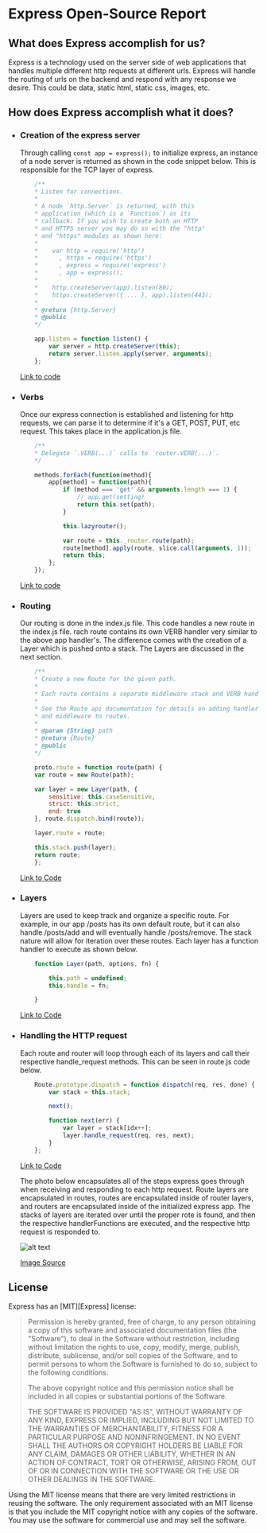 # Express Open-Source Report

## What does Express accomplish for us?

Express is a technology used on the server side of web applications that handles multiple different http requests at different urls.  Express will handle the routing of urls on the backend and respond with any response we desire.  This could be data, static html, static css, images, etc. 

## How does Express accomplish what it does?

* ### Creation of the express server
    Through calling ```const app = express();``` to initialize express, an instance of a node server is returned as shown in the code snippet below. This is responsible for the TCP layer of express.
    ```javascript
        /**
        * Listen for connections.
        *
        * A node `http.Server` is returned, with this
        * application (which is a `Function`) as its
        * callback. If you wish to create both an HTTP
        * and HTTPS server you may do so with the "http"
        * and "https" modules as shown here:
        *
        *    var http = require('http')
        *      , https = require('https')
        *      , express = require('express')
        *      , app = express();
        *
        *    http.createServer(app).listen(80);
        *    https.createServer({ ... }, app).listen(443);
        *
        * @return {http.Server}
        * @public
        */

        app.listen = function listen() {
            var server = http.createServer(this);
            return server.listen.apply(server, arguments);
        };
    ```
    [Link to code][init]
* ### Verbs
    Once our express connection is established and listening for http requests, we can parse it to determine if it's a GET, POST, PUT, etc request. This takes place in the application.js file.

    ```javascript
        /**
        * Delegate `.VERB(...)` calls to `router.VERB(...)`.
        */

        methods.forEach(function(method){
            app[method] = function(path){
                if (method === 'get' && arguments.length === 1) {
                    // app.get(setting)
                    return this.set(path);
                }

                this.lazyrouter();

                var route = this._router.route(path);
                route[method].apply(route, slice.call(arguments, 1));
                return this;
            };
        });
    ```    
    [Link to code][verbs]

* ### Routing
    Our routing is done in the index.js file. This code handles a new route in the index.js file. rach route contains its own VERB handler very similar to the above app handler's. The difference comes with the creation of a Layer which is pushed onto a stack. The Layers are discussed in the next section.

    ```javascript
        /**
        * Create a new Route for the given path.
        *
        * Each route contains a separate middleware stack and VERB handlers.
        *
        * See the Route api documentation for details on adding handlers
        * and middleware to routes.
        *
        * @param {String} path
        * @return {Route}
        * @public
        */

        proto.route = function route(path) {
        var route = new Route(path);

        var layer = new Layer(path, {
            sensitive: this.caseSensitive,
            strict: this.strict,
            end: true
        }, route.dispatch.bind(route));

        layer.route = route;

        this.stack.push(layer);
        return route;
        };
    ```
    [Link to Code][Routing]

* ### Layers
    Layers are used to keep track and organize a specific route. For example, in our app /posts has its own default route, but it can also handle /posts/add and will eventually handle /posts/remove. The stack nature will allow for iteration over these routes. Each layer has a function handler to execute as shown below.


    ```javascript
        function Layer(path, options, fn) {

            this.path = undefined;
            this.handle = fn;

        }
    ```

    [Link to Code][Layers]

* ### Handling the HTTP request

    Each route and router will loop through each of its layers and call their respective handle_request methods. This can be seen in route.js code below.

    ```javascript
        Route.prototype.dispatch = function dispatch(req, res, done) {
            var stack = this.stack;

            next();

            function next(err) {
                var layer = stack[idx++];
                layer.handle_request(req, res, next);
            }
        };
    ```
    [Link to Code][http]

    The photo below encapsulates all of the steps express goes through when receiving and responding to each http request. Route layers are encapsulated in routes, routes are encapsulated inside of router layers, and routers are encapsulated inside of the initialized express app. The stacks of layers are iterated over until the proper rote is found, and then the respective handlerFunctions are executed, and the respective http request is responded to.

    ![alt text](https://www.sohamkamani.com/267bfd0839b56afc11b097382797ae8d/express-routing-http.svg "Logo Title Text 1")

    [Image Source][img]



## License

Express has an [MIT][Express] license:

 >Permission is hereby granted, free of charge, to any person obtaining a copy
of this software and associated documentation files (the "Software"), to deal
in the Software without restriction, including without limitation the rights
to use, copy, modify, merge, publish, distribute, sublicense, and/or sell
copies of the Software, and to permit persons to whom the Software is
furnished to do so, subject to the following conditions:
>
>The above copyright notice and this permission notice shall be included in all
copies or substantial portions of the Software.
>
>THE SOFTWARE IS PROVIDED "AS IS", WITHOUT WARRANTY OF ANY KIND, EXPRESS OR
IMPLIED, INCLUDING BUT NOT LIMITED TO THE WARRANTIES OF MERCHANTABILITY,
FITNESS FOR A PARTICULAR PURPOSE AND NONINFRINGEMENT. IN NO EVENT SHALL THE
AUTHORS OR COPYRIGHT HOLDERS BE LIABLE FOR ANY CLAIM, DAMAGES OR OTHER
LIABILITY, WHETHER IN AN ACTION OF CONTRACT, TORT OR OTHERWISE, ARISING FROM,
OUT OF OR IN CONNECTION WITH THE SOFTWARE OR THE USE OR OTHER DEALINGS IN THE
SOFTWARE.
 
Using the MIT license means that there are very limited restrictions in reusing the software.  The only requirement associated with an MIT license is that you include the MIT copyright notice with any copies of the software.  You may use the software for commercial use and may sell the software.

[Express-license]: https://github.com/expressjs/express/blob/master/LICENSE
[init]: https://github.com/expressjs/express/blob/3ed5090ca91f6a387e66370d57ead94d886275e1/lib/application.js#L616
[verbs]: https://github.com/expressjs/express/blob/c0136d8b48dd3526c58b2ad8666fb4b12b55116c/lib/application.js#L472
[Routing]: https://github.com/expressjs/express/blob/c0136d8b48dd3526c58b2ad8666fb4b12b55116c/lib/router/index.js#L491
[Layers]: https://github.com/expressjs/express/blob/c0136d8b48dd3526c58b2ad8666fb4b12b55116c/lib/router/layer.js#L33
[img]:https://www.sohamkamani.com/267bfd0839b56afc11b097382797ae8d/express-routing-http.svg
[http]:https://github.com/expressjs/express/blob/c0136d8b48dd3526c58b2ad8666fb4b12b55116c/lib/router/route.js#L98

